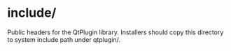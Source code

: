 # include/

Public headers for the QtPlugin library. Installers should copy this directory to system include path under qtplugin/.
